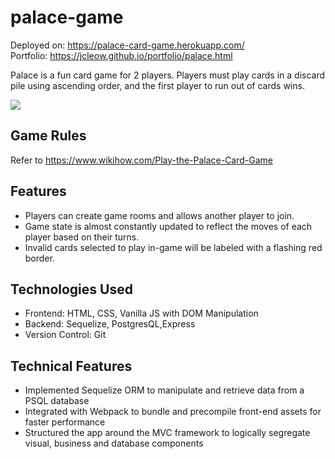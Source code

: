 <!-- @format -->

# palace-game
Deployed on: https://palace-card-game.herokuapp.com/  
Portfolio: https://jcleow.github.io/portfolio/palace.html

Palace is a fun card game for 2 players. Players must play cards in a discard pile using ascending order, and the first player to run out of cards wins.

![](https://jcleow.github.io/portfolio/img/projects/palace/gameplay.png)

## Game Rules ## 
Refer to https://www.wikihow.com/Play-the-Palace-Card-Game

## Features ##
* Players can create game rooms and allows another player to join.
* Game state is almost constantly updated to reflect the moves of each player based on their turns.
* Invalid cards selected to play in-game will be labeled with a flashing red border.

## Technologies Used ##
* Frontend: HTML, CSS, Vanilla JS with DOM Manipulation
* Backend: Sequelize, PostgresQL,Express
* Version Control: Git

## Technical Features ##
* Implemented Sequelize ORM to manipulate and retrieve data from a PSQL database
* Integrated with Webpack to bundle and precompile front-end assets for faster performance
* Structured the app around the MVC framework to logically segregate visual, business and database components
